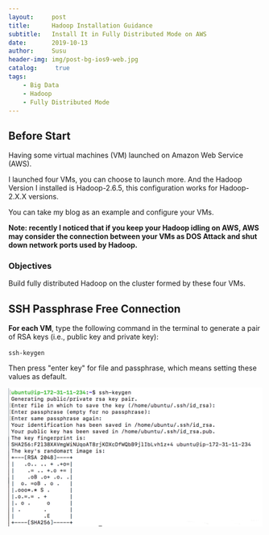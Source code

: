 ```yaml
---
layout:     post
title:      Hadoop Installation Guidance 
subtitle:   Install It in Fully Distributed Mode on AWS
date:       2019-10-13
author:     Susu
header-img: img/post-bg-ios9-web.jpg
catalog: 	 true
tags:
    - Big Data
    - Hadoop
    - Fully Distributed Mode
---
```


## Before Start

Having some virtual machines (VM) launched on Amazon Web Service (AWS).  

I launched four VMs, you can choose to launch more.  And the Hadoop Version I installed is Hadoop-2.6.5, this configuration works for Hadoop-2.X.X versions.

You can take my blog as an example and configure your VMs.

**Note: recently I noticed that if you keep your Hadoop idling on AWS, AWS may consider the connection between your VMs as DOS Attack and shut down network ports used by Hadoop.**

### Objectives

Build fully distributed Hadoop on the cluster formed by these four VMs.

## SSH Passphrase Free Connection

**For each VM**, type the following command in the terminal to generate a pair of RSA keys (i.e., public key and private key):

`ssh-keygen`

Then press "enter key" for file and passphrase, which means setting these values as default.             

![](img/posts20191013/001.png)


